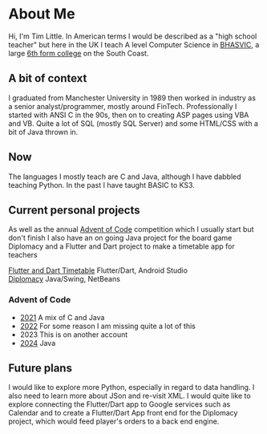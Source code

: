 # About Me
Hi, I'm Tim Little. In American terms I would be described as a "high school teacher" but here in the UK I teach A level Computer Science in [BHASVIC](https://www.bhasvic.ac.uk/), a large [6th form college](https://en.wikipedia.org/wiki/Sixth_form_college#United_Kingdom) on the South Coast.

## A bit of context
I graduated from Manchester University in 1989 then worked in industry as a senior analyst/programmer, mostly around FinTech. Professionally I started with ANSI C in the 90s, then on to creating ASP pages using VBA and VB. Quite a lot of SQL (mostly SQL Server) and some HTML/CSS with a bit of Java thrown in.

## Now
The languages I mostly teach are C and Java, although I have dabbled teaching Python. In the past I have taught BASIC to KS3.

## Current personal projects
As well as the annual [Advent of Code](https://adventofcode.com/) competition which I usually start but don't finish I also have an on going Java project for the board game Diplomacy and a Flutter and Dart project to make a timetable app for teachers

[Flutter and Dart Timetable](https://github.com/timjlittle/FlutterTimetableApp) Flutter/Dart, Android Studio   
[Diplomacy](https://github.com/timjlittle/Diplomacy2/tree/master) Java/Swing, NetBeans  
### Advent of Code  

- [2021](https://github.com/timjlittle/AoC2021/tree/main) A mix of C and Java
- [2022](https://github.com/timjlittle/AoC2022) For some reason I am missing quite a lot of this
- 2023 This is on another account
- [2024](https://github.com/timjlittle/AoC2024) Java

## Future plans
I would like to explore more Python, especially in regard to data handling. I also need to learn more about JSon and re-visit XML. I would quite like to explore connecting the Flutter/Dart app to Google services such as Calendar and to create a Flutter/Dart App front end for the Diplomacy project, which would feed player's orders to a back end engine.

<!--
**timjlittle/timjlittle** is a ✨ _special_ ✨ repository because its `README.md` (this file) appears on your GitHub profile.

Here are some ideas to get you started:

- 🔭 I’m currently working on ...
- 🌱 I’m currently learning ...
- 👯 I’m looking to collaborate on ...
- 🤔 I’m looking for help with ...
- 💬 Ask me about ...
- 📫 How to reach me: ...
- 😄 Pronouns: ...
- ⚡ Fun fact: ...
-->
